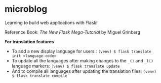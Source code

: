# microblog
Learning to build web applications with Flask!

Reference Book: *The New Flask Mega-Tutorial* by Miguel Grinberg



**For translation features**

- To add a new display language for users : `(venv) $ flask translate init <language-code>`
- To update all the languages after making changes to the `_()` and `_l()` language markers: `(venv) $ flask translate update`
- And to compile all languages after updating the translation files: `(venv) $ flask translate compile`



